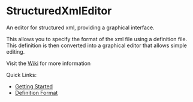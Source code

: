 # StructuredXmlEditor
An editor for structured xml, providing a graphical interface.

This allows you to specify the format of the xml file using a definition file. This definition is then converted into a graphical editor that allows simple editing.

Visit the [Wiki](https://github.com/infinity8/StructuredXmlEditor/wiki) for more information

Quick Links:

* [Getting Started](https://github.com/infinity8/StructuredXmlEditor/wiki/Getting-Started)
* [Definition Format](https://github.com/infinity8/StructuredXmlEditor/wiki/Definition-Format)
